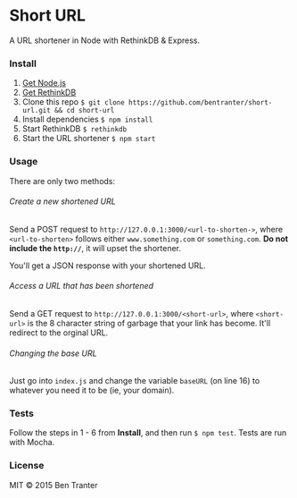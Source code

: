 # Short URL

A URL shortener in Node with RethinkDB & Express.

### Install

1. [Get Node.js](https://nodejs.org)
2. [Get RethinkDB](http://rethinkdb.com/)
3. Clone this repo `$ git clone https://github.com/bentranter/short-url.git && cd short-url`
4. Install dependencies `$ npm install`
5. Start RethinkDB `$ rethinkdb`
6. Start the URL shortener `$ npm start`

### Usage

There are only two methods:

###### Create a new shortened URL

Send a POST request to `http://127.0.0.1:3000/<url-to-shorten->`, where `<url-to-shorten>` follows either `www.something.com` or `something.com`. **Do not include the `http://`**, it will upset the shortener.

You'll get a JSON response with your shortened URL.

###### Access a URL that has been shortened

Send a GET request to `http://127.0.0.1:3000/<short-url>`, where `<short-url>` is the 8 character string of garbage that your link has become. It'll redirect to the orginal URL.

###### Changing the base URL

Just go into `index.js` and change the variable `baseURL` (on line 16) to whatever you need it to be (ie, your domain).

### Tests

Follow the steps in 1 - 6 from **Install**, and then run `$ npm test`. Tests are run with Mocha.

### License

MIT &copy; 2015 Ben Tranter